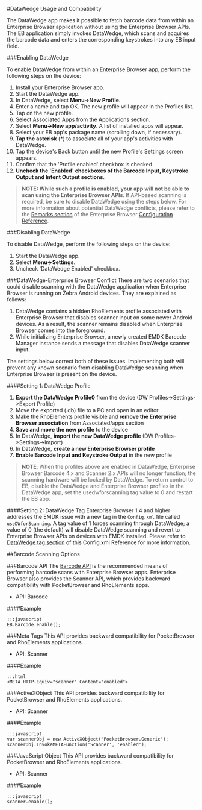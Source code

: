 #DataWedge Usage and Compatibility

The DataWedge app makes it possible to fetch barcode data from within an Enterprise Browser application without using the Enterprise Browser APIs. The EB application simply invokes DataWedge, which scans and acquires the barcode data and enters the corresponding keystrokes into any EB input field. 

###Enabling DataWedge

To enable DataWedge from within an Enterprise Browser app, perform the following steps on the device:

1. Install your Enterprise Browser app. 
2. Start the DataWedge app. 
3. In DataWedge, select **Menu->New Profile**. 
4. Enter a name and tap OK. The new profile will appear in the Profiles list. 
5. Tap on the new profile.
6. Select Associated Apps from the Applications section.
7. Select **Menu->New app/activity**. A list of installed apps will appear. 
8. Select your EB app's package name (scrolling down, if necessary).
9. **Tap the asterisk** (*) to associate all of your app's activities with DataWedge. 
10. Tap the device's Back button until the new Profile's Settings screen appears.
11. Confirm that the 'Profile enabled' checkbox is checked. 
12. **Uncheck the 'Enabled' checkboxes of the Barcode Input, Keystroke Output and Intent Output sections**. 

>**NOTE: While such a profile is enabled, your app will not be able to scan using the Enterprise Browser APIs**. If API-based scanning is required, be sure to disable DataWedge using the steps below. For more information about potential DataWedge conflicts, please refer to the [Remarks section](../guide/configreference?Remarks) of the Enterprise Browser [Configuration Reference](../guide/configreference). 

###Disabling DataWedge

To disable DataWedge, perform the following steps on the device:

1. Start the DataWedge app.
2. Select **Menu->Settings**.
3. Uncheck 'DataWedge Enabled' checkbox.

###DataWedge-Enterprise Browser Conflict
There are two scenarios that could disable scanning with the DataWedge application when Enterprise Browser is running on Zebra Android devices. They are explained as follows:

1. DataWedge contains a hidden RhoElements profile associated with Enterprise Browser that disables scanner input on some newer Android devices. As a result, the scanner remains disabled when Enterprise Browser comes into the foreground.
2. While initializing Enterprise Browser, a newly created EMDK Barcode Manager instance sends a message that disables DataWedge scanner input.

The settings below correct both of these issues. Implementing both will prevent any known scenario from disabling DataWedge scanning when Enterprise Browser is present on the device. 

####Setting 1: DataWedge Profile

1. **Export the DataWedge Profile0** from the device (DW Profiles->Settings->Export Profile)
2. Move the exported (.db) file to a PC and open in an editor
3. Make the RhoElements profile visible and **remove the Enterprise Browser association** from Associated/apps section
4. **Save and move the new profile** to the device 
5. In DataWedge, **import the new DataWedge profile** (DW Profiles->Settings->Import)
5. In DataWedge, **create a new Enterprise Browser profile**
6. **Enable Barcode Input and Keystroke Output** in the new profile

> **NOTE**: When the profiles above are enabled in DataWedge, Enterprise Browser Barcode 4.x and Scanner 2.x APIs will no longer function; the scanning hardware will be locked by DataWedge. To return control to EB, disable the DataWedge and Enterprise Browser profiles in the DataWedge app, set the usedwforscanning tag value to 0 and restart the EB app. 

####Setting 2: DataWedge Tag
Enterprise Browser 1.4 and higher addresses the EMDK issue with a new tag in the `Config.xml` file called `useDWforScanning`. A tag value of 1 forces scanning through DataWedge; a value of 0 (the default) will disable DataWedge scanning and revert to Enterprise Browser APIs on devices with EMDK installed. Please refer to [DataWedge tag section](../guide/configreference?useDWforScanning) of this Config.xml Reference for more information. 


##Barcode Scanning Options

###Barcode API
The [Barcode API](../api/barcode) is the recommended means of performing barcode scans with Enterprise Browser apps. Enterprise Browser also provides the Scanner API, which provides backward compatibility with PocketBrowser and RhoElements apps.

* API: Barcode

####Example 

    :::javascript
    EB.Barcode.enable();


###Meta Tags
This API provides backward compatibility for PocketBrowser and RhoElements applications.

* API: Scanner

####Example 

    :::html
    <META HTTP-Equiv="scanner" Content="enabled">


###ActiveXObject
This API provides backward compatibility for PocketBrowser and RhoElements applications.

* API: Scanner

####Example 

    :::javascript
    var scannerObj = new ActiveXObject("PocketBrowser.Generic"); 
    scannerObj.InvokeMETAFunction('Scanner', 'enabled');

###JavaScript Object
This API provides backward compatibility for PocketBrowser and RhoElements applications.

* API: Scanner

####Example 

    :::javascript
    scanner.enable();
